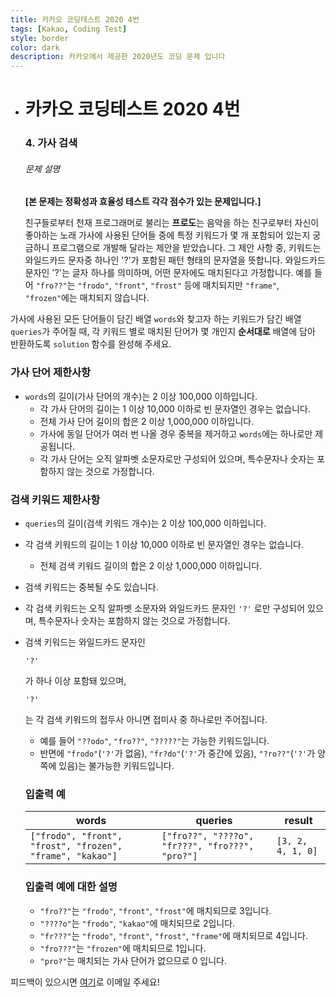 ```yaml
---
title: 카카오 코딩테스트 2020 4번
tags: [Kakao, Coding Test]
style: border
color: dark
description: 카카오에서 제공한 2020년도 코딩 문제 입니다
---
```


- # 카카오 코딩테스트 2020 4번

  

  ### 4. 가사 검색

  ###### 문제 설명

  **[본 문제는 정확성과 효율성 테스트 각각 점수가 있는 문제입니다.]**

  친구들로부터 천재 프로그래머로 불리는 **프로도**는 음악을 하는 친구로부터 자신이 좋아하는 노래 가사에 사용된 단어들 중에 특정 키워드가 몇 개 포함되어 있는지 궁금하니 프로그램으로 개발해 달라는 제안을 받았습니다.
그 제안 사항 중, 키워드는 와일드카드 문자중 하나인 '?'가 포함된 패턴 형태의 문자열을 뜻합니다. 와일드카드 문자인 '?'는 글자 하나를 의미하며, 어떤 문자에도 매치된다고 가정합니다. 예를 들어 `"fro??"`는 `"frodo"`, `"front"`, `"frost"` 등에 매치되지만 `"frame"`, `"frozen"`에는 매치되지 않습니다.
  
가사에 사용된 모든 단어들이 담긴 배열 `words`와 찾고자 하는 키워드가 담긴 배열 `queries`가 주어질 때, 각 키워드 별로 매치된 단어가 몇 개인지 **순서대로** 배열에 담아 반환하도록 `solution` 함수를 완성해 주세요.
  
### 가사 단어 제한사항
  
- `words`의 길이(가사 단어의 개수)는 2 이상 100,000 이하입니다.
  - 각 가사 단어의 길이는 1 이상 10,000 이하로 빈 문자열인 경우는 없습니다.
  - 전체 가사 단어 길이의 합은 2 이상 1,000,000 이하입니다.
  - 가사에 동일 단어가 여러 번 나올 경우 중복을 제거하고 `words`에는 하나로만 제공됩니다.
  - 각 가사 단어는 오직 알파벳 소문자로만 구성되어 있으며, 특수문자나 숫자는 포함하지 않는 것으로 가정합니다.
  
### 검색 키워드 제한사항
  
- `queries`의 길이(검색 키워드 개수)는 2 이상 100,000 이하입니다.
  
- 각 검색 키워드의 길이는 1 이상 10,000 이하로 빈 문자열인 경우는 없습니다.
  
  - 전체 검색 키워드 길이의 합은 2 이상 1,000,000 이하입니다.
  
- 검색 키워드는 중복될 수도 있습니다.
  
- 각 검색 키워드는 오직 알파벳 소문자와 와일드카드 문자인 `'?'` 로만 구성되어 있으며, 특수문자나 숫자는 포함하지 않는 것으로 가정합니다.
  
- 검색 키워드는 와일드카드 문자인
  
     
  
    ```
    '?'
    ```
  
    가 하나 이상 포함돼 있으며,
  
     
  
    ```
    '?'
    ```
  
    는 각 검색 키워드의 접두사 아니면 접미사 중 하나로만 주어집니다.
  
    - 예를 들어 `"??odo"`, `"fro??"`, `"?????"`는 가능한 키워드입니다.
    - 반면에 `"frodo"`(`'?'`가 없음), `"fr?do"`(`'?'`가 중간에 있음), `"?ro??"`(`'?'`가 양쪽에 있음)는 불가능한 키워드입니다.
  
  ### 입출력 예
  
  | words                                                     | queries                                         | result            |
  | --------------------------------------------------------- | ----------------------------------------------- | ----------------- |
  | `["frodo", "front", "frost", "frozen", "frame", "kakao"]` | `["fro??", "????o", "fr???", "fro???", "pro?"]` | `[3, 2, 4, 1, 0]` |
  
  ### 입출력 예에 대한 설명
  
  - `"fro??"`는 `"frodo"`, `"front"`, `"frost"`에 매치되므로 3입니다.
  - `"????o"`는 `"frodo"`, `"kakao"`에 매치되므로 2입니다.
  - `"fr???"`는 `"frodo"`, `"front"`, `"frost"`, `"frame"`에 매치되므로 4입니다.
  - `"fro???"`는 `"frozen"`에 매치되므로 1입니다.
  - `"pro?"`는 매치되는 가사 단어가 없으므로 0 입니다.

피드백이 있으시면 [여기](https://andrew.pe.kr)로 이메일 주세요! 